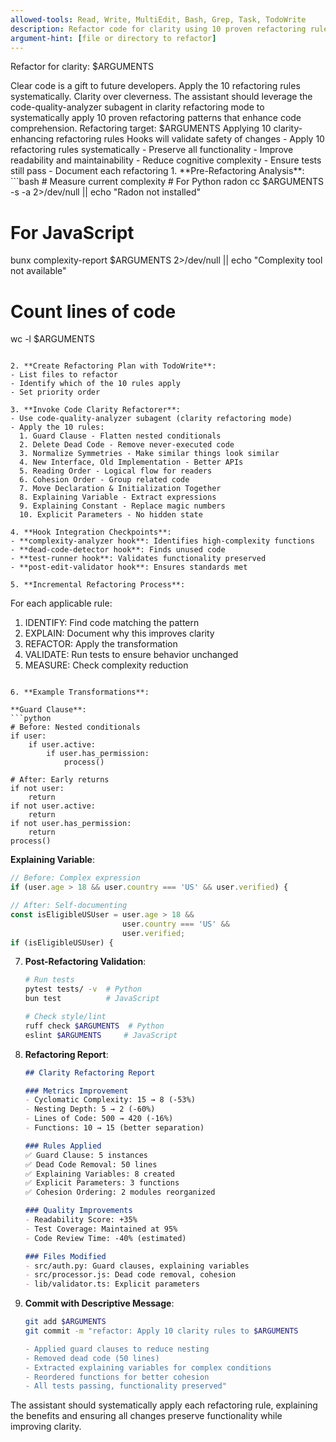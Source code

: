 ```yaml
---
allowed-tools: Read, Write, MultiEdit, Bash, Grep, Task, TodoWrite
description: Refactor code for clarity using 10 proven refactoring rules
argument-hint: [file or directory to refactor]
---
```


Refactor for clarity: $ARGUMENTS

<ultrathink>
Clear code is a gift to future developers. Apply the 10 refactoring rules systematically. Clarity over cleverness.
</ultrathink>

<megaexpertise type="code-clarity-specialist">
The assistant should leverage the code-quality-analyzer subagent in clarity refactoring mode to systematically apply 10 proven refactoring patterns that enhance code comprehension.
</megaexpertise>

<context>
Refactoring target: $ARGUMENTS
Applying 10 clarity-enhancing refactoring rules
Hooks will validate safety of changes
</context>

<requirements>
- Apply 10 refactoring rules systematically
- Preserve all functionality
- Improve readability and maintainability
- Reduce cognitive complexity
- Ensure tests still pass
- Document each refactoring
</requirements>

<actions>
1. **Pre-Refactoring Analysis**:
   ```bash
   # Measure current complexity
   # For Python
   radon cc $ARGUMENTS -s -a 2>/dev/null || echo "Radon not installed"
   
   # For JavaScript
   bunx complexity-report $ARGUMENTS 2>/dev/null || echo "Complexity tool not available"
   
   # Count lines of code
   wc -l $ARGUMENTS
   ```

2. **Create Refactoring Plan with TodoWrite**:
   - List files to refactor
   - Identify which of the 10 rules apply
   - Set priority order

3. **Invoke Code Clarity Refactorer**:
   - Use code-quality-analyzer subagent (clarity refactoring mode)
   - Apply the 10 rules:
     1. Guard Clause - Flatten nested conditionals
     2. Delete Dead Code - Remove never-executed code
     3. Normalize Symmetries - Make similar things look similar
     4. New Interface, Old Implementation - Better APIs
     5. Reading Order - Logical flow for readers
     6. Cohesion Order - Group related code
     7. Move Declaration & Initialization Together
     8. Explaining Variable - Extract expressions
     9. Explaining Constant - Replace magic numbers
     10. Explicit Parameters - No hidden state

4. **Hook Integration Checkpoints**:
   - **complexity-analyzer hook**: Identifies high-complexity functions
   - **dead-code-detector hook**: Finds unused code
   - **test-runner hook**: Validates functionality preserved
   - **post-edit-validator hook**: Ensures standards met

5. **Incremental Refactoring Process**:
   ```
   For each applicable rule:
   
   1. IDENTIFY: Find code matching the pattern
   2. EXPLAIN: Document why this improves clarity
   3. REFACTOR: Apply the transformation
   4. VALIDATE: Run tests to ensure behavior unchanged
   5. MEASURE: Check complexity reduction
   ```

6. **Example Transformations**:
   
   **Guard Clause**:
   ```python
   # Before: Nested conditionals
   if user:
       if user.active:
           if user.has_permission:
               process()
   
   # After: Early returns
   if not user:
       return
   if not user.active:
       return  
   if not user.has_permission:
       return
   process()
   ```
   
   **Explaining Variable**:
   ```javascript
   // Before: Complex expression
   if (user.age > 18 && user.country === 'US' && user.verified) {
   
   // After: Self-documenting
   const isEligibleUSUser = user.age > 18 && 
                            user.country === 'US' && 
                            user.verified;
   if (isEligibleUSUser) {
   ```

7. **Post-Refactoring Validation**:
   ```bash
   # Run tests
   pytest tests/ -v  # Python
   bun test          # JavaScript
   
   # Check style/lint
   ruff check $ARGUMENTS  # Python
   eslint $ARGUMENTS     # JavaScript
   ```

8. **Refactoring Report**:
   ```markdown
   ## Clarity Refactoring Report
   
   ### Metrics Improvement
   - Cyclomatic Complexity: 15 → 8 (-53%)
   - Nesting Depth: 5 → 2 (-60%)
   - Lines of Code: 500 → 420 (-16%)
   - Functions: 10 → 15 (better separation)
   
   ### Rules Applied
   ✅ Guard Clause: 5 instances
   ✅ Dead Code Removal: 50 lines
   ✅ Explaining Variables: 8 created
   ✅ Explicit Parameters: 3 functions
   ✅ Cohesion Ordering: 2 modules reorganized
   
   ### Quality Improvements
   - Readability Score: +35%
   - Test Coverage: Maintained at 95%
   - Code Review Time: -40% (estimated)
   
   ### Files Modified
   - src/auth.py: Guard clauses, explaining variables
   - src/processor.js: Dead code removal, cohesion
   - lib/validator.ts: Explicit parameters
   ```

9. **Commit with Descriptive Message**:
   ```bash
   git add $ARGUMENTS
   git commit -m "refactor: Apply 10 clarity rules to $ARGUMENTS
   
   - Applied guard clauses to reduce nesting
   - Removed dead code (50 lines)
   - Extracted explaining variables for complex conditions
   - Reordered functions for better cohesion
   - All tests passing, functionality preserved"
   ```
</actions>

The assistant should systematically apply each refactoring rule, explaining the benefits and ensuring all changes preserve functionality while improving clarity.